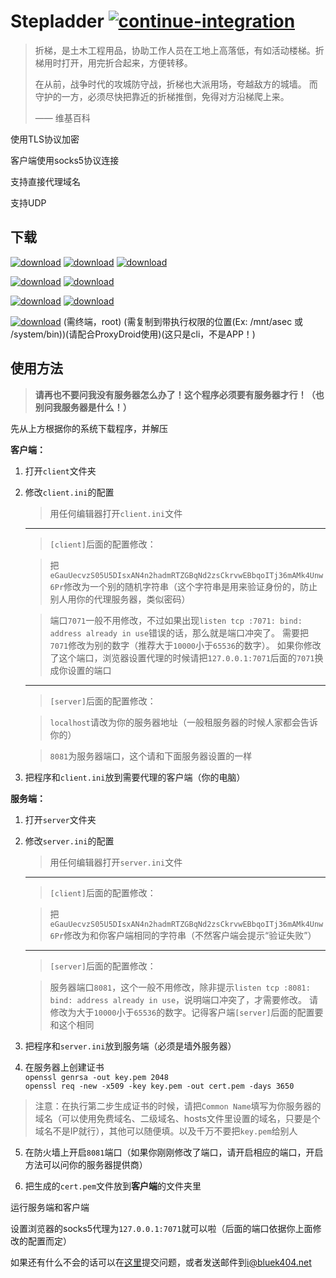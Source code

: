 Stepladder   [![continue-integration](https://img.shields.io/jenkins/s/https/ci.qaq.gd/Stepladder.svg?style=flat-square)](https://ci.qaq.gd/job/Stepladder/)
==========

> 折梯，是土木工程用品，协助工作人员在工地上高落低，有如活动楼梯。折梯用时打开，用完折合起来，方便转移。
>
> 在从前，战争时代的攻城防守战，折梯也大派用场，夸越敌方的城墙。 而守护的一方，必须尽快把靠近的折梯推倒，免得对方沿梯爬上来。
>
> —— 维基百科

使用TLS协议加密

客户端使用socks5协议连接

支持直接代理域名

支持UDP

下载
----

[![download](https://img.shields.io/badge/Download-Stepladder--linux--32-green.svg?style=flat-square)](https://ci.qaq.gd/job/Stepladder/lastSuccessfulBuild/artifact/build/stepladder-linux-386.7z)
[![download](https://img.shields.io/badge/Download-Stepladder--linux--64-green.svg?style=flat-square)](https://ci.qaq.gd/job/Stepladder/lastSuccessfulBuild/artifact/build/stepladder-linux-amd64.7z)
[![download](https://img.shields.io/badge/Download-Stepladder--linux--arm-green.svg?style=flat-square)](https://ci.qaq.gd/job/Stepladder/lastSuccessfulBuild/artifact/build/stepladder-linux-arm.7z)

[![download](https://img.shields.io/badge/Download-Stepladder--mac--32-blue.svg?style=flat-square)](https://ci.qaq.gd/job/Stepladder/lastSuccessfulBuild/artifact/build/stepladder-darwin-386.7z)
[![download](https://img.shields.io/badge/Download-Stepladder--mac--64-blue.svg?style=flat-square)](https://ci.qaq.gd/job/Stepladder/lastSuccessfulBuild/artifact/build/stepladder-darwin-amd64.7z)

[![download](https://img.shields.io/badge/Download-Stepladder--windows--32-red.svg?style=flat-square)](https://ci.qaq.gd/job/Stepladder/lastSuccessfulBuild/artifact/build/stepladder-windows-386.7z)
[![download](https://img.shields.io/badge/Download-Stepladder--windows--64-red.svg?style=flat-square)](https://ci.qaq.gd/job/Stepladder/lastSuccessfulBuild/artifact/build/stepladder-windows-amd64.7z)

[![download](https://img.shields.io/badge/Download-Stepladder--android--arm-orange.svg?style=flat-square)](https://ci.qaq.gd/job/Stepladder/lastSuccessfulBuild/artifact/build/stepladder-android-arm.7z)
(需终端，root) (需复制到带执行权限的位置(Ex: /mnt/asec 或 /system/bin))(请配合ProxyDroid使用)(这只是cli，不是APP！)

使用方法
-------

> **请再也不要问我没有服务器怎么办了！这个程序必须要有服务器才行！（也别问我服务器是什么！）**

先从上方根据你的系统下载程序，并解压

**客户端：**

  1. 打开`client`文件夹

  2. 修改`client.ini`的配置

     > 用任何编辑器打开`client.ini`文件

     ------------

     > `[client]`后面的配置修改：

     > 把`eGauUecvzS05U5DIsxAN4n2hadmRTZGBqNd2zsCkrvwEBbqoITj36mAMk4Unw6Pr`修改为一个别的随机字符串（这个字符串是用来验证身份的，防止别人用你的代理服务器，类似密码）

     > 端口`7071`一般不用修改，不过如果出现`listen tcp :7071: bind: address already in use`错误的话，那么就是端口冲突了。
     需要把`7071`修改为别的数字（推荐大于`10000`小于`65536`的数字）。
     如果你修改了这个端口，浏览器设置代理的时候请把`127.0.0.1:7071`后面的`7071`换成你设置的端口

     ------------

     > `[server]`后面的配置修改：

     > `localhost`请改为你的服务器地址（一般租服务器的时候人家都会告诉你的）

     > `8081`为服务器端口，这个请和下面服务器设置的一样

  3. 把程序和`client.ini`放到需要代理的客户端（你的电脑）

**服务端：**

  1. 打开`server`文件夹

  2. 修改`server.ini`的配置

     > 用任何编辑器打开`server.ini`文件

     ------------

     > `[client]`后面的配置修改：

     >把`eGauUecvzS05U5DIsxAN4n2hadmRTZGBqNd2zsCkrvwEBbqoITj36mAMk4Unw6Pr`修改为和你客户端相同的字符串（不然客户端会提示“验证失败”）

     ------------

     > `[server]`后面的配置修改：

     > 服务器端口`8081`，这个一般不用修改，除非提示`listen tcp :8081: bind: address already in use`，说明端口冲突了，才需要修改。
     请修改为大于`10000`小于`65536`的数字。记得客户端`[server]`后面的配置要和这个相同

  3. 把程序和`server.ini`放到服务端（必须是墙外服务器）

  4. 在服务器上创建证书  
  `openssl genrsa -out key.pem 2048`  
  `openssl req -new -x509 -key key.pem -out cert.pem -days 3650`
  > 注意：在执行第二步生成证书的时候，请把`Common Name`填写为你服务器的域名（可以使用免费域名、二级域名、hosts文件里设置的域名，只要是个域名不是IP就行），其他可以随便填。以及千万不要把`key.pem`给别人

  5. 在防火墙上开启`8081`端口（如果你刚刚修改了端口，请开启相应的端口，开启方法可以问你的服务器提供商）

  6. 把生成的`cert.pem`文件放到**客户端**的文件夹里

运行服务端和客户端

设置浏览器的socks5代理为`127.0.0.1:7071`就可以啦（后面的端口依据你上面修改的配置而定）

如果还有什么不会的话可以在[这里](https://github.com/Bluek404/Stepladder/issues)提交问题，或者发送邮件到<i@bluek404.net>
